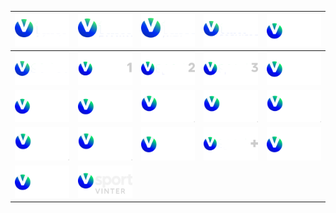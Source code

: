 | ![](https://raw.githubusercontent.com/RevGear/logo/master/Networks/Viaplay/VFilmAction.png) | ![](https://raw.githubusercontent.com/RevGear/logo/master/Networks/Viaplay/VFilmFamily.png) | ![](https://raw.githubusercontent.com/RevGear/logo/master/Networks/Viaplay/VFilmHits.png) | ![](https://raw.githubusercontent.com/RevGear/logo/master/Networks/Viaplay/VFilmPremiere.png) | ![](https://raw.githubusercontent.com/RevGear/logo/master/Networks/Viaplay/ViasatSport.png) | 
|:---:|:---:|:---:|:---:|:---:| 
| ![](https://raw.githubusercontent.com/RevGear/logo/master/Networks/Viaplay/VSeries.png) | ![](https://raw.githubusercontent.com/RevGear/logo/master/Networks/Viaplay/VSport1.png) | ![](https://raw.githubusercontent.com/RevGear/logo/master/Networks/Viaplay/VSport2.png) | ![](https://raw.githubusercontent.com/RevGear/logo/master/Networks/Viaplay/VSport3.png) | ![](https://raw.githubusercontent.com/RevGear/logo/master/Networks/Viaplay/VSportFootball.png) | 
| ![](https://raw.githubusercontent.com/RevGear/logo/master/Networks/Viaplay/VSportGolf.png) | ![](https://raw.githubusercontent.com/RevGear/logo/master/Networks/Viaplay/VSportHockey.png) | ![](https://raw.githubusercontent.com/RevGear/logo/master/Networks/Viaplay/VSportLive1.png) | ![](https://raw.githubusercontent.com/RevGear/logo/master/Networks/Viaplay/VSportLive2.png) | ![](https://raw.githubusercontent.com/RevGear/logo/master/Networks/Viaplay/VSportLive3.png) | 
| ![](https://raw.githubusercontent.com/RevGear/logo/master/Networks/Viaplay/VSportLive4.png) | ![](https://raw.githubusercontent.com/RevGear/logo/master/Networks/Viaplay/VSportLive5.png) | ![](https://raw.githubusercontent.com/RevGear/logo/master/Networks/Viaplay/VSportMotor.png) | ![](https://raw.githubusercontent.com/RevGear/logo/master/Networks/Viaplay/VSportPlus.png) | ![](https://raw.githubusercontent.com/RevGear/logo/master/Networks/Viaplay/VSportPremium.png) | 
| ![](https://raw.githubusercontent.com/RevGear/logo/master/Networks/Viaplay/VSportUltra.png) | ![](https://raw.githubusercontent.com/RevGear/logo/master/Networks/Viaplay/VSportVinter.png)  | 
